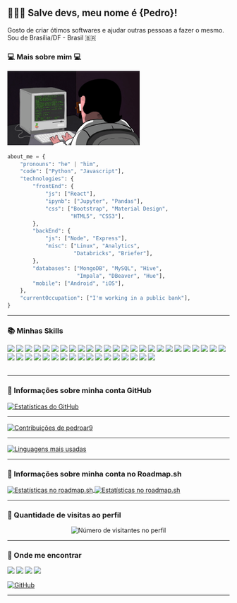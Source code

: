 <!--
**pedroar9/pedroar9** is a ✨ _special_ ✨ repository because its `README.md` (this file) appears on your GitHub profile.
-->
<!--
## 👨🏾‍💻 Salve devs, meu nome é {Pedro}! <img src="https://raw.githubusercontent.com/iampavangandhi/iampavangandhi/master/gifs/Hi.gif" width="30px">
-->
## 👨🏾‍💻 Salve devs, meu nome é {Pedro}!


Gosto de criar ótimos softwares e ajudar outras pessoas a fazer o mesmo. <br>
Sou de Brasília/DF - Brasil 🇧🇷

### 💻 Mais sobre mim 💻

<img  width="300" src="programming.gif"/>

```python
about_me = {
    "pronouns": "he" | "him",
    "code": ["Python", "Javascript"],
    "technologies": {
        "frontEnd": {
            "js": ["React"],
            "ipynb": ["Jupyter", "Pandas"],
            "css": ["Bootstrap", "Material Design",
                    "HTML5", "CSS3"],
        },
        "backEnd": {
            "js": ["Node", "Express"],
            "misc": ["Linux", "Analytics",
                     "Databricks", "Briefer"],
        },
        "databases": ["MongoDB", "MySQL", "Hive",
                      "Impala", "DBeaver", "Hue"],
        "mobile": ["Android", "iOS"],
    },
    "currentOccupation": ["I'm working in a public bank"],
}
```

---

### 📚 Minhas Skills

<!--
https://github.com/alexandresanlim/Badges4-README.md-Profile?tab=readme-ov-file
https://simpleicons.org
-->


<div>
   <img src="https://img.shields.io/badge/Linux-FCC624?style=for-the-badge&logo=linux&logoColor=black" />
   <img src="https://img.shields.io/badge/Debian-a80030?style=for-the-badge&logo=debian&logoColor=white" />
   <img src="https://img.shields.io/badge/Tucunaré-556472?style=for-the-badge&logo=fishshell&logoColor=yellow"/>
   <img src="https://img.shields.io/badge/bash-4EA94B?style=for-the-badge&logo=educative&logoColor=black" />
   <img src="https://img.shields.io/badge/ubuntu-E95420?style=for-the-badge&logo=ubuntu&logoColor=white" />
   <img src="https://img.shields.io/badge/Mint-87cf3E?style=for-the-badge&logo=linuxmint&logoColor=darkgreen" />
   <img src="https://img.shields.io/badge/centos-262577?style=for-the-badge&logo=centos&logoColor=white" />
     
   <img src="https://img.shields.io/badge/htop-009020?style=for-the-badge&logo=htop&logoColor=white" />
   <img src="https://img.shields.io/badge/Python-4584b6?style=for-the-badge&logo=python&logoColor=FFDE57"/>
   <img src="https://img.shields.io/badge/JavaScript-323330?style=for-the-badge&logo=javascript&logoColor=F7DF1E" />  
   <img src="https://img.shields.io/badge/Streamlit-%23FE4B4B.svg?style=for-the-badge&logo=streamlit&logoColor=white"/>
   <img src="https://img.shields.io/badge/apache%20hadoop-66CCFF?style=for-the-badge&logo=apache%20hadoop&logoColor=black"/>
   <img src="https://img.shields.io/badge/postgresql-4169e1?style=for-the-badge&logo=postgresql&logoColor=F7DF1E"/>
   <img src="https://img.shields.io/badge/duckdb-ffde57?style=for-the-badge&logo=duckdb&logoColor=black" />
   <img src="https://img.shields.io/badge/mysql-4479A1?style=for-the-badge&logo=mysql&logoColor=white" />
   
   <img src="https://img.shields.io/badge/MongoDB-589636?style=for-the-badge&logo=mongodb&logoColor=white" />
   <img src="https://img.shields.io/badge/sqlite-003B57?style=for-the-badge&logo=sqlite&logoColor=F7DF1E" />
   <img src="https://img.shields.io/badge/dbeaver-382923?style=for-the-badge&logo=dbeaver&logoColor=red" />  
   <img src="https://img.shields.io/badge/Matomo-3152A0?style=for-the-badge&logo=Matomo&logoColor=white" />
   <img src="https://img.shields.io/badge/apache hive-FDEE21?style=for-the-badge&logo=apachehive&logoColor=black" />
   <img src="https://img.shields.io/badge/Apache_Spark-FFFFFF?style=for-the-badge&logo=apachespark&logoColor=#E35A16" />
   <img src="https://img.shields.io/badge/Apache Parquet-50ABF1?style=for-the-badge&logo=apacheparquet&logoColor=white" />
   
   <img src="https://img.shields.io/badge/Jupyter-F37626?style=for-the-badge&logo=jupyter&logoColor=black" />
   <img src="https://img.shields.io/badge/Pandas-150458?style=for-the-badge&logo=pandas&logoColor=blue" />
   <img src="https://img.shields.io/badge/Google Colab-F9AB00?style=for-the-badge&logo=googlecolab&logoColor=black" />
   <img src="https://img.shields.io/badge/poetry-60A5FA?style=for-the-badge&logo=poetry&logoColor=F7DF1E" />
   <img src="https://img.shields.io/badge/sandbox-151515?style=for-the-badge&logo=codesandbox&logoColor=white" />
   <img src="https://img.shields.io/badge/swagger-85EA2D?style=for-the-badge&logo=swagger&logoColor=black" />
   
   <img src="https://img.shields.io/badge/kodiak-465EFF?style=for-the-badge&logo=rocket&logoColor=FCFC30" />
   
   <img src="https://img.shields.io/badge/power bi-F2C811?style=for-the-badge&logo=powerbi&logoColor=white" />
   <img src="https://img.shields.io/badge/Bootstrap-563D7C?style=for-the-badge&logo=bootstrap&logoColor=white"/>
   <img src="https://img.shields.io/badge/CSS3-154881?style=for-the-badge&logo=css3&logoColor=white" />
   <img src="https://img.shields.io/badge/HTML5-e34f26?style=for-the-badge&logo=html5&logoColor=white" />
   <img src="https://img.shields.io/badge/VS Code-007ACC?style=for-the-badge&logo=viscode&logoColor=white" />
   <img src="https://img.shields.io/badge/GIT-E44C30?style=for-the-badge&logo=git&logoColor=white" />
   <img src="https://img.shields.io/badge/GitHub-100000?style=for-the-badge&logo=github&logoColor=white" />
   <img src="https://img.shields.io/badge/gitlab-FC6D26?style=for-the-badge&logo=gitlab&logoColor=white" />
   <img src="https://img.shields.io/badge/Android-34A853?style=for-the-badge&logo=android&logoColor=88F387" />
   <img src="https://img.shields.io/badge/Figma-F24E1E?style=for-the-badge&logo=figma&logoColor=white" />
   <img src="https://img.shields.io/badge/GIMP-5C5543?style=for-the-badge&logo=gimp&logoColor=white" />
   <img src="https://img.shields.io/badge/markdown-000000?style=for-the-badge&logo=markdown&logoColor=white" />
   <img src="https://img.shields.io/badge/LibreOffice-18A303?style=for-the-badge&logo=LibreOffice&logoColor=white" />
   
</div>

<br>

---

### 🔎 Informações sobre minha conta GitHub
<a href="https://github.com/pedroar9" title="Estatísticas do GitHub">
 <img height=200 align="center" src="https://github-readme-stats.vercel.app/api?username=pedroar9&show_icons=true&theme=dracula&line_height=30&locale=pt-br&hide=issues,prs&count_private=true&hide_rank=true&include_all_commits=true" alt="Estatísticas do GitHub"/>
</a>  

---
<a href="https://github.com/pedroar9" title="Contribuições">
  <img align="center" src="https://github-readme-streak-stats.herokuapp.com/?user=pedroar9&theme=dracula&locale=pt-br" alt="Contribuições de pedroar9" />
</a>
<br>  

---  

<a href="https://github.com/pedroar9" title="Linguagens mais usadas">
  <img height=200 align="center" src="https://github-readme-stats.vercel.app/api/top-langs/?username=pedroar9&theme=dracula&locale=pt-br&include_all_commits=true&show_icons=true" alt="Linguagens mais usadas"/>
</a>  

---

### 🎲 Informações sobre minha conta no Roadmap.sh
<div>
<a href="https://roadmap.sh" title="Estatísticas no roadmap.sh">
  <img height=300 align="center" src="https://roadmap.sh/card/tall/6683657b4cb11461c0c82e2f?variant=dark" alt="Estatísticas no roadmap.sh"/>
</a>  
    
<a href="https://roadmap.sh" title="Progresso no roadmap.sh">
  <img height=200 align="center" src="https://roadmap.sh/card/wide/6683657b4cb11461c0c82e2f?variant=dark&theme=dracula&locale=pt-br" alt="Estatísticas no roadmap.sh"/>
</a>
</div>

---

### 📍 Quantidade de visitas ao perfil

<p align="center">
  <img
    src="https://profile-counter.deno.dev/:yourkey:/count.svg" 
    alt="Número de visitantes no perfil"
  />
</p>

---



### 📍 Onde me encontrar

<div> 
<a href="https://github.com/pedroar9/" target="_blank"><img src="https://img.shields.io/badge/GitHub-100000?style=for-the-badge&logo=github&logoColor=white" target="_blank"></a>
<a href="mailto:pedrocarlos.assis@gmail.com)"><img src="https://img.shields.io/badge/-Gmail-red?style=for-the-badge&logo=gmail&logoColor=white" target="_blank"></a>
<a href="https://www.linkedin.com/in/pedrocarlos-assis/"><img src="https://img.shields.io/badge/LinkedIn-0077B5?style=for-the-badge&logo=linkedin&logoColor=white" target="_blank"></a>
<a href="https://www.youtube.com/@pedroar9"><img src="https://img.shields.io/badge/YouTube-FF0000?style=for-the-badge&logo=youtube&logoColor=white" target="_blank"></a>

<br>

[![GitHub](https://img.shields.io/github/followers/pedroar9?label=follow&style=social)](https://github.com/pedroar9)

</div>

---
